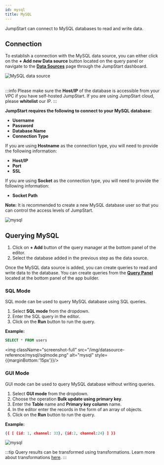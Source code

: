```yaml
---
id: mysql
title: MySQL
---
```


JumpStart can connect to MySQL databases to read and write data.

<div style={{paddingTop:'24px'}}>

## Connection

To establish a connection with the MySQL data source, you can either click on the **+ Add new Data source** button located on the query panel or navigate to the **[Data Sources](/docs/data-sources/overview)** page through the JumpStart dashboard.

<div style={{textAlign: 'center'}}>

<img className="screenshot-full" src="/img/datasource-reference/mysql/addmysql.gif" alt="MySQL data source"/>

</div>
<br/>

:::info
Please make sure the **Host/IP** of the database is accessible from your VPC if you have self-hosted JumpStart. If you are using JumpStart cloud, please **whitelist** our IP.
:::

**JumpStart requires the following to connect to your MySQL database:**

- **Username**
- **Password**
- **Database Name**
- **Connection Type**

If you are using **Hostname** as the connection type, you will need to provide the following information:

- **Host/IP**
- **Port**
- **SSL**

If you are using **Socket** as the connection type, you will need to provide the following information:

- **Socket Path**

**Note:** It is recommended to create a new MySQL database user so that you can control the access levels of JumpStart.

<div style={{textAlign: 'center'}}>

<img className="screenshot-full" src="/img/datasource-reference/mysql/mysqlconnect.png" alt="mysql"/>

</div>

</div>

<div style={{paddingTop:'24px'}}>

## Querying MySQL

1. Click on **+ Add** button of the query manager at the bottom panel of the editor.
2. Select the database added in the previous step as the data source. 

Once the MySQL data source is added, you can create queries to read and write data to the database. You can create queries from the **[Query Panel](/docs/app-builder/query-panel#query-manager)** located at the bottom panel of the app builder.

### SQL Mode

SQL mode can be used to query MySQL database using SQL queries. 

1. Select **SQL mode** from the dropdown.
2. Enter the SQL query in the editor.
3. Click on the **Run** button to run the query.

**Example:**

```sql
SELECT * FROM users
```

<div style={{textAlign: 'center'}}>

<img className="screenshot-full" src="/img/datasource-reference/mysql/sqlmode.png" alt="mysql" style={{marginBottom:'15px'}}/>

</div>

### GUI Mode

GUI mode can be used to query MySQL database without writing queries. 

1. Select **GUI mode** from the dropdown.
2. Choose the operation **Bulk update using primary key**.
3. Enter the **Table** name and **Primary key column** name.
4. In the editor enter the records in the form of an array of objects.
5. Click on the **Run** button to run the query.

**Example:**

```json
{{ [ {id: 1, channel: 33}, {id:2, channel:24} ] }}
```

<div style={{textAlign: 'center'}}>

<img className="screenshot-full" src="/img/datasource-reference/mysql/guinew.png" alt="mysql"/>

</div>

:::tip
Query results can be transformed using transformations. Learn more about transformations [here](/docs/tutorial/transformations).
:::

</div>
